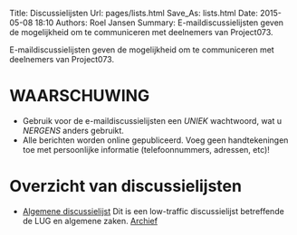 Title: Discussielijsten
Url: pages/lists.html
Save_As: lists.html
Date: 2015-05-08 18:10
Authors: Roel Jansen
Summary: E-maildiscussielijsten geven de mogelijkheid om te communiceren met deelnemers van Project073.


E-maildiscussielijsten geven de mogelijkheid om te communiceren met deelnemers van Project073.

# WAARSCHUWING

* Gebruik voor de e-maildiscussielijsten een _UNIEK_ wachtwoord, wat u _NERGENS_ anders gebruikt.
* Alle berichten worden online gepubliceerd. Voeg geen handtekeningen toe met persoonlijke informatie (telefoonnummers, adressen, etc)!

# Overzicht van discussielijsten

* [Algemene discussielijst](http://lists.project073.nl/cgi-bin/mailman/listinfo/project073_general)
  Dit is een low-traffic discussielijst betreffende de LUG en algemene zaken. [Archief](http://lists.project073.nl/pipermail/project073_general/)

